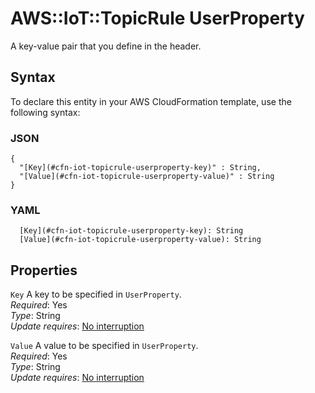 # AWS::IoT::TopicRule UserProperty<a name="aws-properties-iot-topicrule-userproperty"></a>

A key\-value pair that you define in the header\.

## Syntax<a name="aws-properties-iot-topicrule-userproperty-syntax"></a>

To declare this entity in your AWS CloudFormation template, use the following syntax:

### JSON<a name="aws-properties-iot-topicrule-userproperty-syntax.json"></a>

```
{
  "[Key](#cfn-iot-topicrule-userproperty-key)" : String,
  "[Value](#cfn-iot-topicrule-userproperty-value)" : String
}
```

### YAML<a name="aws-properties-iot-topicrule-userproperty-syntax.yaml"></a>

```
  [Key](#cfn-iot-topicrule-userproperty-key): String
  [Value](#cfn-iot-topicrule-userproperty-value): String
```

## Properties<a name="aws-properties-iot-topicrule-userproperty-properties"></a>

`Key`  <a name="cfn-iot-topicrule-userproperty-key"></a>
A key to be specified in `UserProperty`\.  
*Required*: Yes  
*Type*: String  
*Update requires*: [No interruption](https://docs.aws.amazon.com/AWSCloudFormation/latest/UserGuide/using-cfn-updating-stacks-update-behaviors.html#update-no-interrupt)

`Value`  <a name="cfn-iot-topicrule-userproperty-value"></a>
A value to be specified in `UserProperty`\.  
*Required*: Yes  
*Type*: String  
*Update requires*: [No interruption](https://docs.aws.amazon.com/AWSCloudFormation/latest/UserGuide/using-cfn-updating-stacks-update-behaviors.html#update-no-interrupt)